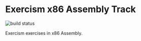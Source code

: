 # Exercism x86 Assembly Track

![build status](https://travis-ci.org/exercism/x86.svg?branch=master)

Exercism exercises in x86 Assembly.
